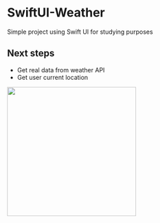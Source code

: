 # SwiftUI-Weather
Simple project using Swift UI for studying purposes

## Next steps
- Get real data from weather API
- Get user current location

<img src="https://user-images.githubusercontent.com/13970098/127516500-6d90edcf-e996-4909-ab97-e118a3d59c5e.png" width="300" />
